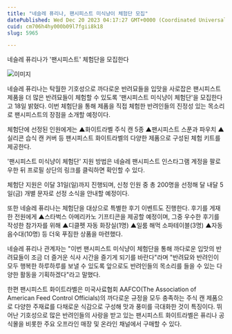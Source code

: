 ```yaml
---
title: "네슬레 퓨리나, 팬시피스트 미식냥이 체험단 모집"
datePublished: Wed Dec 20 2023 04:17:27 GMT+0000 (Coordinated Universal Time)
cuid: cm706h4hy000b09l7fgii8k18
slug: 5965

---
```



네슬레 퓨리나가 '팬시피스트' 체험단을 모집한다

![이미지](https://cdn.hashnode.com/res/hashnode/image/upload/v1739259961453/83382628-7c39-4435-8dfa-d12c3042b934.jpeg)

네슬레 퓨리나는 탁월한 기호성으로 까다로운 반려묘들을 입맛을 사로잡은 팬시피스트 제품을 더 많은 반려묘들이 체험할 수 있도록 '팬시피스트 미식냥이 체험단'을 모집한다고 18일 밝혔다. 이번 체험단을 통해 제품을 직접 체험한 반려인들의 진정성 있는 목소리로 팬시피스트의 장점을 소개할 예정이다.

체험단에 선정된 인원에게는 ▲화이트라벨 주식 캔 5종 ▲팬시피스트 스푼과 파우치 ▲실리콘 습식 캔 커버 등 팬시피스트 화이트라벨의 다양한 제품으로 구성된 체험 키트를 제공한다.

'팬시피스트 미식냥이 체험단' 지원 방법은 네슬레 팬시피스트 인스타그램 계정을 팔로우한 뒤 프로필 상단의 링크를 클릭하면 확인할 수 있다.

체험단 지원은 이달 31일(일)까지 진행되며, 신청 인원 중 총 200명을 선정해 달 내달 5일(금) 개별 문자로 선정 소식을 안내할 예정이다.

또한 네슬레 퓨리나는 체험단을 대상으로 특별한 후기 이벤트도 진행한다. 후기를 게재한 전원에게 ▲스타벅스 아메리카노 기프티콘을 제공할 예정이며, 그중 우수한 후기를 작성한 참가자를 위해 ▲디클펫 자동 화장실(1명) ▲일룸 해먹 소파테이블(3명) ▲자동 음수대(10명) 등 더욱 푸짐한 상품을 마련했다.

네슬레 퓨리나 관계자는 "이번 팬시피스트 미식냥이 체험단을 통해 까다로운 입맛의 반려묘들이 조금 더 즐거운 식사 시간을 즐기게 되기를 바란다"라며 "반려묘와 반려인이 모두 행복한 하루하루를 보낼 수 있도록 앞으로도 반려인들의 목소리를 들을 수 있는 다양한 활동을 기획하겠다"라고 말했다.

한편 팬시피스트 화이트라벨은 미국사료협회 AAFCO(The Association of American Feed Control Officials)의 까다로운 규정을 모두 충족하는 주식 캔 제품으로 다양한 주재료를 다채로운 식감으로 구성해 맛과 풍미를 극대화한 것이 특징이다. 뛰어난 기호성으로 많은 반려인들의 사랑을 받고 있는 팬시피스트 화이트라벨은 퓨리나 공식몰을 비롯한 주요 오프라인 매장 및 온라인 채널에서 구매할 수 있다.